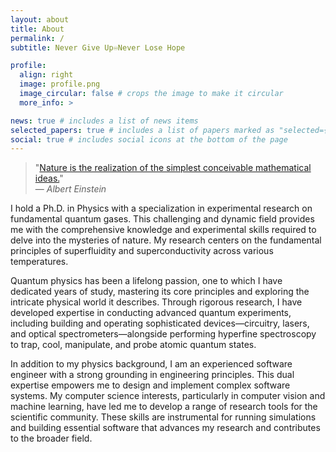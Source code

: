 ```yaml
---
layout: about
title: About
permalink: /
subtitle: Never Give Up♾️Never Lose Hope

profile:
  align: right
  image: profile.png
  image_circular: false # crops the image to make it circular
  more_info: >

news: true # includes a list of news items
selected_papers: true # includes a list of papers marked as "selected={true}"
social: true # includes social icons at the bottom of the page
---
```

> "<a href='https://www.sciencedirect.com/science/article/pii/S1355219899000350'>Nature is the realization of the simplest conceivable mathematical ideas.</a>"\
> — <cite> Albert Einstein</cite>

I hold a Ph.D. in Physics with a specialization in experimental research on fundamental quantum gases. This challenging and dynamic field provides me with the comprehensive knowledge and experimental skills required to delve into the mysteries of nature. My research centers on the fundamental principles of superfluidity and superconductivity across various temperatures.

Quantum physics has been a lifelong passion, one to which I have dedicated years of study, mastering its core principles and exploring the intricate physical world it describes. Through rigorous research, I have developed expertise in conducting advanced quantum experiments, including building and operating sophisticated devices—circuitry, lasers, and optical spectrometers—alongside performing hyperfine spectroscopy to trap, cool, manipulate, and probe atomic quantum states.

In addition to my physics background, I am an experienced software engineer with a strong grounding in engineering principles. This dual expertise empowers me to design and implement complex software systems. My computer science interests, particularly in computer vision and machine learning, have led me to develop a range of research tools for the scientific community. These skills are instrumental for running simulations and building essential software that advances my research and contributes to the broader field.
